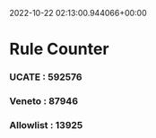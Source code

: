 2022-10-22 02:13:00.944066+00:00
# Rule Counter 
 ### UCATE : 592576

 ### Veneto : 87946

 ### Allowlist : 13925